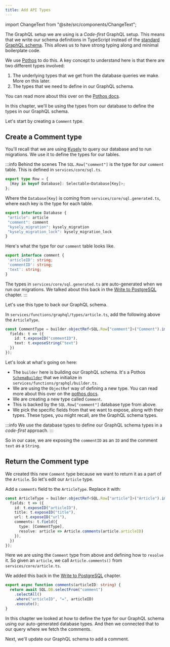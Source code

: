 ```yaml
---
title: Add API Types
---
```


import ChangeText from "@site/src/components/ChangeText";

The GraphQL setup we are using is a _Code-first_ GraphQL setup. This means that we write our schema definitions in TypeScript instead of the [standard GraphQL schema](https://graphql.org/learn/schema/). This allows us to have strong typing along and minimal boilerplate code.

We use [Pothos](https://pothos-graphql.dev/) to do this. A key concept to understand here is that there are two different types involved:

1. The underlying types that we get from the database queries we make. More on this later.
2. The types that we need to define in our GraphQL schema.

You can read more about this over on the [Pothos docs](https://pothos-graphql.dev/docs/guide/schema-builder#backing-models).

In this chapter, we'll be using the types from our database to define the types in our GraphQL schema.

Let's start by creating a `Comment` type.

## Create a Comment type

You'll recall that we are using [Kysely](https://koskimas.github.io/kysely/) to query our database and to run migrations. We use it to define the types for our tables.

:::info Behind the scenes
The `SQL.Row["comment"]` is the type for our `comment` table. This is defined in `services/core/sql.ts`.

``` ts title="services/core/sql.ts" {1}
export type Row = {
  [Key in keyof Database]: Selectable<Database[Key]>;
};
```

Where the `Database[Key]` is coming from `services/core/sql.generated.ts`, where each key is the type for each table.

```ts title="services/core/sql.generated.ts"
export interface Database {
 "article": article
 "comment": comment
 "kysely_migration": kysely_migration
 "kysely_migration_lock": kysely_migration_lock
}
```

Here's what the type for our `comment` table looks like. 

```ts title="services/core/sql.generated.ts"
export interface comment {
 'articleID': string;
 'commentID': string;
 'text': string;
}
```

The types in `services/core/sql.generated.ts` are auto-generated when we run our migrations. We talked about this back in the [Write to PostgreSQL](write-to-postgresql.md) chapter.
:::

Let's use this type to back our GraphQL schema.

<ChangeText>

In `services/functions/graphql/types/article.ts`, add the following above the `ArticleType`.

</ChangeText>

```ts title="services/functions/graphql/types/article.ts"
const CommentType = builder.objectRef<SQL.Row["comment"]>("Comment").implement({
  fields: t => ({
    id: t.exposeID("commentID"),
    text: t.exposeString("text")
  })
});
```

Let's look at what's going on here:

- The `builder` here is building our GraphQL schema. It's a Pothos [`SchemaBuilder`](https://pothos-graphql.dev/docs/guide/schema-builder) that we initialize in `services/functions/graphql/builder.ts`.
- We are using the `ObjectRef` way of defining a new type. You can read more about this over on the [pothos docs](https://pothos-graphql.dev/docs/guide/objects#using-refs).
- We are creating a new type called `Comment`.
- This is backed by the `SQL.Row["comment"]` database type from above.
- We pick the specific fields from that we want to expose, along with their types. These types, you might recall, are the GraphQL schema types.

:::info
We use the database types to define our GraphQL schema types in a _code-first_ approach.
:::

So in our case, we are exposing the `commentID` as an `ID` and the comment `text` as a `String`.

## Return the Comment type

We created this new `Comment` type because we want to return it as a part of the `Article`. So let's edit our `Article` type.

<ChangeText>

Add a `comments` field to the `ArticleType`. Replace it with:

</ChangeText>

```ts {6-9} title="services/functions/graphql/types/article.ts"
const ArticleType = builder.objectRef<SQL.Row["article"]>("Article").implement({
  fields: t => ({
    id: t.exposeID("articleID"),
    title: t.exposeID("title"),
    url: t.exposeID("url"),
    comments: t.field({
      type: [CommentType],
      resolve: article => Article.comments(article.articleID)
    }),
  })
});
```

Here we are using the `Comment` type from above and defining how to `resolve` it. So given an `article`, we call `Article.comments()` from `services/core/article.ts`.

We added this back in the [Write to PostgreSQL](write-to-postgresql.md) chapter.

```ts
export async function comments(articleID: string) {
  return await SQL.DB.selectFrom("comment")
    .selectAll()
    .where("articleID", "=", articleID)
    .execute();
}
```

In this chapter we looked at how to define the type for our GraphQL schema using our auto-generated database types. And then we connected that to our query where we fetch the comments.

Next, we'll update our GraphQL schema to add a comment.
